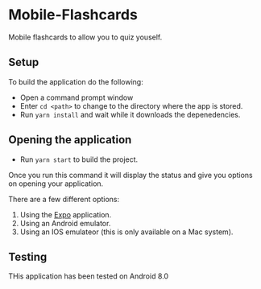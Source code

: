 # Mobile-Flashcards

Mobile flashcards to allow you to quiz youself.

## Setup
To build the application do the following:
* Open a command prompt window
* Enter `cd <path>` to change to the directory where the app is stored.
* Run `yarn install` and wait while it downloads the depenedencies.
  
## Opening the application
* Run `yarn start` to build the project.

Once you run this command it will display the status and give you options on opening your application.

There are a few different options:
1. Using the [Expo](https://expo.io/) application.
2. Using an Android emulator.
3. Using an IOS emulateor (this is only available on a Mac system).

## Testing
THis application has been tested on Android 8.0

